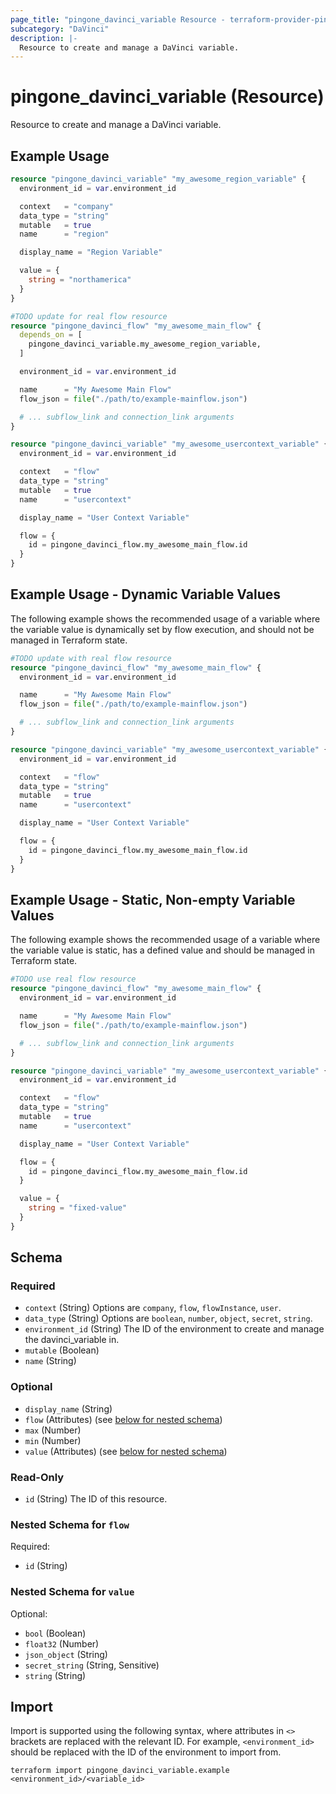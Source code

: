 ```yaml
---
page_title: "pingone_davinci_variable Resource - terraform-provider-pingone"
subcategory: "DaVinci"
description: |-
  Resource to create and manage a DaVinci variable.
---
```


# pingone_davinci_variable (Resource)

Resource to create and manage a DaVinci variable.

## Example Usage

```terraform
resource "pingone_davinci_variable" "my_awesome_region_variable" {
  environment_id = var.environment_id

  context   = "company"
  data_type = "string"
  mutable   = true
  name      = "region"

  display_name = "Region Variable"

  value = {
    string = "northamerica"
  }
}

#TODO update for real flow resource
resource "pingone_davinci_flow" "my_awesome_main_flow" {
  depends_on = [
    pingone_davinci_variable.my_awesome_region_variable,
  ]

  environment_id = var.environment_id

  name      = "My Awesome Main Flow"
  flow_json = file("./path/to/example-mainflow.json")

  # ... subflow_link and connection_link arguments
}

resource "pingone_davinci_variable" "my_awesome_usercontext_variable" {
  environment_id = var.environment_id

  context   = "flow"
  data_type = "string"
  mutable   = true
  name      = "usercontext"

  display_name = "User Context Variable"

  flow = {
    id = pingone_davinci_flow.my_awesome_main_flow.id
  }
}
```

## Example Usage - Dynamic Variable Values

The following example shows the recommended usage of a variable where the variable value is dynamically set by flow execution, and should not be managed in Terraform state.

```terraform
#TODO update with real flow resource
resource "pingone_davinci_flow" "my_awesome_main_flow" {
  environment_id = var.environment_id

  name      = "My Awesome Main Flow"
  flow_json = file("./path/to/example-mainflow.json")

  # ... subflow_link and connection_link arguments
}

resource "pingone_davinci_variable" "my_awesome_usercontext_variable" {
  environment_id = var.environment_id

  context   = "flow"
  data_type = "string"
  mutable   = true
  name      = "usercontext"

  display_name = "User Context Variable"

  flow = {
    id = pingone_davinci_flow.my_awesome_main_flow.id
  }
}
```

## Example Usage - Static, Non-empty Variable Values

The following example shows the recommended usage of a variable where the variable value is static, has a defined value and should be managed in Terraform state.

```terraform
#TODO use real flow resource
resource "pingone_davinci_flow" "my_awesome_main_flow" {
  environment_id = var.environment_id

  name      = "My Awesome Main Flow"
  flow_json = file("./path/to/example-mainflow.json")

  # ... subflow_link and connection_link arguments
}

resource "pingone_davinci_variable" "my_awesome_usercontext_variable" {
  environment_id = var.environment_id

  context   = "flow"
  data_type = "string"
  mutable   = true
  name      = "usercontext"

  display_name = "User Context Variable"

  flow = {
    id = pingone_davinci_flow.my_awesome_main_flow.id
  }

  value = {
    string = "fixed-value"
  }
}
```

<!-- schema generated by tfplugindocs -->
## Schema

### Required

- `context` (String) Options are `company`, `flow`, `flowInstance`, `user`.
- `data_type` (String) Options are `boolean`, `number`, `object`, `secret`, `string`.
- `environment_id` (String) The ID of the environment to create and manage the davinci_variable in.
- `mutable` (Boolean)
- `name` (String)

### Optional

- `display_name` (String)
- `flow` (Attributes) (see [below for nested schema](#nestedatt--flow))
- `max` (Number)
- `min` (Number)
- `value` (Attributes) (see [below for nested schema](#nestedatt--value))

### Read-Only

- `id` (String) The ID of this resource.

<a id="nestedatt--flow"></a>
### Nested Schema for `flow`

Required:

- `id` (String)


<a id="nestedatt--value"></a>
### Nested Schema for `value`

Optional:

- `bool` (Boolean)
- `float32` (Number)
- `json_object` (String)
- `secret_string` (String, Sensitive)
- `string` (String)

## Import

Import is supported using the following syntax, where attributes in `<>` brackets are replaced with the relevant ID.  For example, `<environment_id>` should be replaced with the ID of the environment to import from.

```shell
terraform import pingone_davinci_variable.example <environment_id>/<variable_id>
```